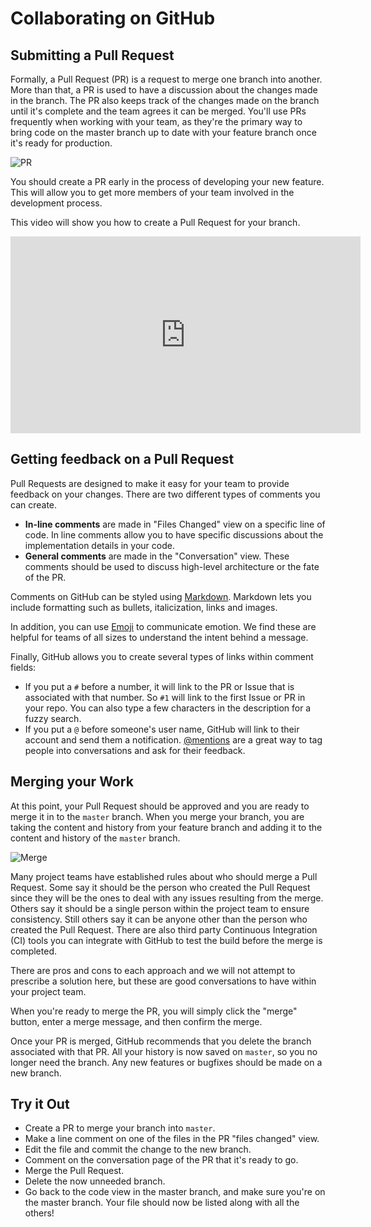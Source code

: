 # Collaborating on GitHub

## Submitting a Pull Request

Formally, a Pull Request (PR) is a request to merge one branch into another. More than that, a PR is used to have a discussion about the changes made in the branch. The PR also keeps track of the changes made on the branch until it's complete and the team agrees it can be merged. You'll use PRs frequently when working with your team, as they're the primary way to bring code on the master branch up to date with your feature branch once it's ready for production.

![PR](https://raw.githubusercontent.com/wheelhouseio/curriculum-github/master/images/pull-request.png)

You should create a PR early in the process of developing your new feature. This will allow you to get more members of your team involved in the development process.

This video will show you how to create a Pull Request for your branch.

<iframe width="560" height="315" src="https://www.youtube.com/embed/kJr-PIfLDl4" frameborder="0" allowfullscreen></iframe>


## Getting feedback on a Pull Request

Pull Requests are designed to make it easy for your team to provide feedback on your changes. There are two different types of comments you can create.

+ **In-line comments** are made in "Files Changed" view on a specific line of code. In line comments allow you to have specific discussions about the implementation details in your code.
+ **General comments** are made in the "Conversation" view. These comments should be used to discuss high-level architecture or the fate of the PR. 

Comments on GitHub can be styled using <a href="https://help.github.com/articles/markdown-basics/" target="_blank">Markdown</a>. Markdown lets you include formatting such as bullets, italicization, links and images.

In addition, you can use <a href="http://www.emoji-cheat-sheet.com/" target="_blank">Emoji</a> to communicate emotion. We find these are helpful for teams of all sizes to understand the intent behind a message.

Finally, GitHub allows you to create several types of links within comment fields:

+ If you put a `#` before a number, it will link to the PR or Issue that is associated with that number. So `#1` will link to the first Issue or PR in your repo. You can also type a few characters in the description for a fuzzy search.
+ If you put a `@` before someone's user name, GitHub will link to their account and send them a notification. <a href="https://github.com/blog/821" target="_blank">@mentions</a> are a great way to tag people into conversations and ask for their feedback.

## Merging your Work

At this point, your Pull Request should be approved and you are ready to merge it in to the `master` branch. When you merge your branch, you are taking the content and history from your feature branch and adding it to the content and history of the `master` branch.

![Merge](https://raw.githubusercontent.com/wheelhouseio/curriculum-github/master/images/merge.png)  

Many project teams have established rules about who should merge a Pull Request. Some say it should be the person who created the Pull Request since they will be the ones to deal with any issues resulting from the merge. Others say it should be a single person within the project team to ensure consistency. Still others say it can be anyone other than the person who created the Pull Request. There are also third party Continuous Integration (CI) tools you can integrate with GitHub to test the build before the merge is completed.

There are pros and cons to each approach and we will not attempt to prescribe a solution here, but these are good conversations to have within your project team.

When you're ready to merge the PR, you will simply click the "merge" button, enter a merge message, and then confirm the merge.

Once your PR is merged, GitHub recommends that you delete the branch associated with that PR. All your history is now saved on `master`, so you no longer need the branch. Any new features or bugfixes should be made on a new branch.


## Try it Out

* Create a PR to merge your branch into `master`.
* Make a line comment on one of the files in the PR "files changed" view.
* Edit the file and commit the change to the new branch.
* Comment on the conversation page of the PR that it's ready to go.
* Merge the Pull Request.
* Delete the now unneeded branch.
* Go back to the code view in the master branch, and make sure you're on the master branch. Your file should now be listed along with all the others!
